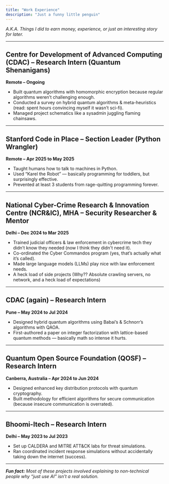```yaml
---
title: "Work Experience"
description: "Just a funny little penguin"
---
```


_A.K.A. Things I did to earn money, experience, or just an interesting story for later._

---

## Centre for Development of Advanced Computing (CDAC) – Research Intern (Quantum Shenanigans)

**Remote – Ongoing**

- Built quantum algorithms with homomorphic encryption because regular algorithms weren’t challenging enough.
- Conducted a survey on hybrid quantum algorithms & meta-heuristics (read: spent hours convincing myself it wasn’t sci-fi).
- Managed project schematics like a sysadmin juggling flaming chainsaws.

---

## Stanford Code in Place – Section Leader (Python Wrangler)

**Remote – Apr 2025 to May 2025**

- Taught humans how to talk to machines in Python.
- Used “Karel the Robot” — basically programming for toddlers, but surprisingly effective.
- Prevented at least 3 students from rage-quitting programming forever.

---

## National Cyber-Crime Research & Innovation Centre (NCR&IC), MHA – Security Researcher & Mentor

**Delhi – Dec 2024 to Mar 2025**

- Trained judicial officers & law enforcement in cybercrime tech they didn’t know they needed (now I think they didn't need it).
- Co-ordinated the Cyber Commandos program (yes, that’s actually what it’s called).
- Made large language models (LLMs) play nice with law enforcement needs.
- A heck load of side projects (Why?? Absolute crawling servers, no network, and a heck load of expectations)

---

## CDAC (again) – Research Intern

**Pune – May 2024 to Jul 2024**

- Designed hybrid quantum algorithms using Babai’s & Schnorr’s algorithms with QAOA.
- First-authored a paper on integer factorization with lattice-based quantum methods — basically math so intense it hurts.

---

## Quantum Open Source Foundation (QOSF) – Research Intern

**Canberra, Australia – Apr 2024 to Jun 2024**

- Designed enhanced key distribution protocols with quantum cryptography.
- Built methodology for efficient algorithms for secure communication (because insecure communication is overrated).

---

## Bhoomi-Itech – Research Intern

**Delhi – May 2023 to Jul 2023**

- Set up CALDERA and MITRE ATT&CK labs for threat simulations.
- Ran coordinated incident response simulations without accidentally taking down the internet (success).

---

_**Fun fact:** Most of these projects involved explaining to non-technical people why “just use AI” isn’t a real solution._
